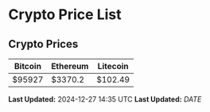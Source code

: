 # Crypto Price List

## Crypto Prices
| Bitcoin | Ethereum | Litecoin |
| ------- | -------- | -------- |
| $95927 | $3370.2 | $102.49 |
**Last Updated:** 2024-12-27 14:35 UTC
**Last Updated:** $DATE$
